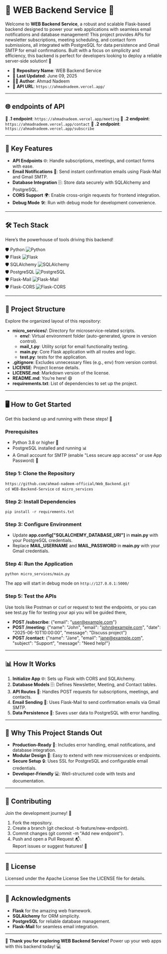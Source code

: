 # 🌟 **WEB Backend Service** 🌟  

Welcome to **WEB Backend Service**, a robust and scalable Flask-based backend designed to power your web applications with seamless email notifications and database management! This project provides APIs for newsletter subscriptions, meeting scheduling, and contact form submissions, all integrated with PostgreSQL for data persistence and Gmail SMTP for email confirmations. Built with a focus on simplicity and efficiency, this backend is perfect for developers looking to deploy a reliable server-side solution! 🚀  

- 🔗 **Repository Name**: WEB Backend Service  
- 📅 **Last Updated**: June 09, 2025
- 👨‍💻 **Author**: Ahmad Nadeem 
- 🔗 **API URL**: `https://ahmadnadeem.vercel.app/`
  

---
## 🌐︎ endpoints of API
🔗 **.1 endpoint**: `https://ahmadnadeem.vercel.app/meeting`
🔗 **.2 endpoint**: `https://ahmadnadeem.vercel.app/contact`
🔗 **.2 endpoint**: `https://ahmadnadeem.vercel.app/subscribe`

---
## 🚀 Key Features  

- **API Endpoints** 🌐: Handle subscriptions, meetings, and contact forms with ease.  
- **Email Notifications** 📧: Send instant confirmation emails using Flask-Mail and Gmail SMTP.  
- **Database Integration** 🗄️: Store data securely with SQLAlchemy and PostgreSQL.  
- **CORS Support** 🌍: Enable cross-origin requests for frontend integration.  
- **Debug Mode** 🛠️: Run with debug mode for development convenience.  

---

## 🛠️ Tech Stack  

Here’s the powerhouse of tools driving this backend!  

🛡️ Python ![Python](https://img.shields.io/badge/Python-3.8%2B-blue?logo=python)  
🛡️ Flask ![Flask](https://img.shields.io/badge/Flask-2.0%2B-green?logo=flask)  
🛡️ SQLAlchemy ![SQLAlchemy](https://img.shields.io/badge/SQLAlchemy-1.4%2B-orange?logo=sqlalchemy)  
🛡️ PostgreSQL ![PostgreSQL](https://img.shields.io/badge/PostgreSQL-15%2B-blue?logo=postgresql)  
🛡️ Flask-Mail ![Flask-Mail](https://img.shields.io/badge/Flask--Mail-SMTP-red)  
🛡️ Flask-CORS ![Flask-CORS](https://img.shields.io/badge/Flask--CORS-Cross%20Origin-yellow)  

---

## 📂 Project Structure  

Explore the organized layout of this repository:  

- **micro_services/**: Directory for microservice-related scripts.  
  - **env/**: Virtual environment folder (auto-generated, ignore in version control).  
  - **mail_t.py**: Utility script for email functionality testing.  
  - **main.py**: Core Flask application with all routes and logic.    
  - **test.py**: tests for the application.  
- **.gitignore**: Excludes unnecessary files (e.g., env) from version control.  
- **LICENSE**: Project license details.  
- **LICENSE.md**: Markdown version of the license.  
- **README.md**: You’re here! 😄  
- **requirements.txt**: List of dependencies to set up the project.  

---

## 🖥️ How to Get Started  

Get this backend up and running with these steps! 🚀  

### Prerequisites  
- Python 3.8 or higher 🐍  
- PostgreSQL installed and running 📊  
- A Gmail account for SMTP (enable "Less secure app access" or use App Password) 🔑  

### Step 1: Clone the Repository  
`https://github.com/ahmad-nadeem-official/Web_Backend.git`  
`cd WEB-Backend-Service`
`cd micro_services`  

### Step 2: Install Dependencies  
`pip install -r requirements.txt`  

### Step 3: Configure Environment  
- Update **app.config["SQLALCHEMY_DATABASE_URI"]** in **main.py** with your PostgreSQL credentials.  
- Replace **MAIL_USERNAME** and **MAIL_PASSWORD** in **main.py** with your Gmail credentials.  

### Step 4: Run the Application  
`python micro_services/main.py`  

The app will start in debug mode on `http://127.0.0.1:5000/`  

### Step 5: Test the APIs  
Use tools like Postman or curl or request to test the endpoints, 
or you can see test.py file for testing your api you will be guided there, 
- **POST /subscribe**: {"email": "user@example.com"}  
- **POST /meeting**: {"name": "John", "email": "john@example.com", "date": "2025-06-10T10:00:00", "message": "Discuss project"}  
- **POST /contact**: {"name": "Jane", "email": "jane@example.com", "subject": "Support", "message": "Need help!"}  

---

## 📊 How It Works  

1. **Initialize App** 🌐: Sets up Flask with CORS and SQLAlchemy.  
2. **Database Models** 🗄️: Defines Newsletter, Meeting, and Contact tables.  
3. **API Routes** 🔗: Handles POST requests for subscriptions, meetings, and contacts.  
4. **Email Sending** 📧: Uses Flask-Mail to send confirmation emails via Gmail SMTP.  
5. **Data Persistence** 💾: Saves user data to PostgreSQL with error handling.  

---

## 🧠 Why This Project Stands Out  

- **Production-Ready** 🚀: Includes error handling, email notifications, and database integration.  
- **Modular Design** 🧩: Easy to extend with new microservices or endpoints.  
- **Secure Setup** 🔒: Uses SSL for PostgreSQL and configurable email credentials.  
- **Developer-Friendly** 💻: Well-structured code with tests and documentation.  

---

## 🤝 Contributing  

Join the development journey! 🍴  
1. Fork the repository.  
2. Create a branch (git checkout -b feature/new-endpoint).  
3. Commit changes (git commit -m "Add new endpoint").  
4. Push and open a Pull Request 📬.  
Report issues or suggest features! 🤗  

---

## 📜 License  

Licensed under the Apache License See the LICENSE file for details.  

---

## 🙌 Acknowledgments  

- **Flask** for the amazing web framework.  
- **SQLAlchemy** for ORM simplicity.  
- **PostgreSQL** for reliable database management.  
- **Flask-Mail** for seamless email integration.  

---

🎉 **Thank you for exploring WEB Backend Service!** Power up your web apps with this backend today! 💻  